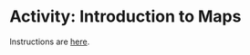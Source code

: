 # Activity: Introduction to Maps

Instructions are [here](https://docs.google.com/document/d/1pE9paCm1qjYlaAtfmXJaS5RF5ODoc4lFzBPxGw5DalU/edit?usp=sharing).
